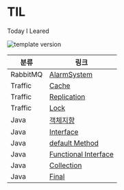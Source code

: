 # TIL
<p>Today I Leared</p>
<p >
  <img src="https://img.shields.io/badge/version-1.0.0-blue?style=flat-square" alt="template version"/>
</p>


분류|링크|
|---|---|
|RabbitMQ|[AlarmSystem](https://velog.io/@eunseo2/TIL-11-Interface-JAVA)
|Traffic|[Cache](https://github.com/eunseo2/TIL/blob/main/Cache%20%EC%A0%81%EC%9A%A9.md)
|Traffic|[Replication](https://github.com/eunseo2/TIL/blob/main/Replication%20%EC%A0%81%EC%9A%A9.md)
|Traffic|[Lock](https://github.com/eunseo2/TIL/blob/main/Lock%20%EC%A0%81%EC%9A%A9.md)
|Java|[객체지향](https://velog.io/@eunseo2/TIL-10-%EA%B0%9D%EC%B2%B4%EC%A7%80%ED%96%A5-JAVA)
|Java|[Interface](https://velog.io/@eunseo2/TIL-11-Interface-JAVA)
|Java|[default Method](https://velog.io/@eunseo2/TIL-12-default-Method-JAVA)
|Java|[Functional Interface](https://velog.io/@eunseo2/TIL-13-Functional-Interface-JAVA)
|Java|[Collection](https://velog.io/@eunseo2/TIL-14-Collection-JAVA)|
|Java|[Final](https://velog.io/@eunseo2/TIL-15-Java-Final)|
